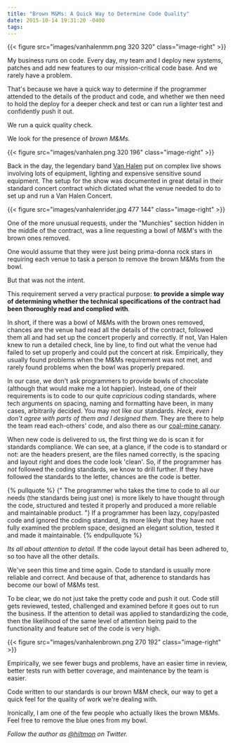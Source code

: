 ```yaml
---
title: "Brown M&Ms: A Quick Way to Determine Code Quality"
date: 2015-10-14 19:31:20 -0400
tags: 
---
```


{{< figure src="images/vanhalenmm.png 320 320" class="image-right" >}}

My business runs on code. Every day, my team and I deploy new systems, patches and add new features to our mission-critical code base. And we rarely have a problem.

That's because we have a quick way to determine if the programmer attended to the details of the product and code, and whether we then need to hold the deploy for a deeper check and test or can run a lighter test and confidently push it out.

We run a quick quality check.

We look for the presence of *brown M&Ms*.

{{< figure src="images/vanhalen.png 320 196" class="image-right" >}}

Back in the day, the legendary band [Van Halen](http://www.van-halen.com) put on complex live shows involving lots of equipment, lighting and expensive sensitive sound equipment. The setup for the show was documented in great detail in their standard concert contract which dictated what the venue needed to do to set up and run a Van Halen Concert.

{{< figure src="images/vanhalenrider.jpg 477 144" class="image-right" >}}

One of the more unusual requests, under the "Munchies" section hidden in the middle of the contract, was a line requesting a bowl of M&M's with the brown ones removed.

One would assume that they were just being prima-donna rock stars in requiring each venue to task a person to remove the brown M&Ms from the bowl.

But that was not the intent.

This requirement served a very practical purpose: **to provide a simple way of determining whether the technical specifications of the contract had been thoroughly read and complied with**.

In short, if there was a bowl of M&Ms with the brown ones removed, chances are the venue had read all the details of the contract, followed them all and had set up the concert properly and correctly. If not, Van Halen knew to run a detailed check, line by line, to find out what the venue had failed to set up properly and could put the concert at risk. Empirically, they usually found problems when the M&Ms requirement was not met, and rarely found problems when the bowl was properly prepared.

In our case, we don't ask programmers to provide bowls of chocolate <span class="light">(although that would make me a lot happier)</span>. Instead, one of their requirements is to code to our quite *capricious* coding standards, where tech arguments on spacing, naming and formatting have been, in many cases, arbitrarily decided. You may not like our standards. *Heck, even I don't agree with parts of them and I designed them.* They are there to help the team read each-others' code, and also there as our [coal-mine canary](https://en.wiktionary.org/wiki/canary_in_a_coal_mine).

When new code is delivered to us, the first thing we do is scan it for standards compliance. We can see, at a glance, if the code is to standard or not: are the headers present, are the files named correctly, is the spacing and layout right and does the code look 'clean'. So, if the programmer has *not* followed the coding standards, we know to drill further. If they have followed the standards to the letter, chances are the code is better.

{% pullquote %}
{" The programmer who takes the time to code to all our needs (the standards being just one) is more likely to have thought through the code, structured and tested it properly and produced a more reliable and maintainable product. "} If a programmer has been lazy, copy/pasted code and ignored the coding standard, its more likely that they have not fully examined the problem space, designed an elegant solution, tested it and made it maintainable.
{% endpullquote %}

*Its all about attention to detail.* If the code layout detail has been adhered to, so too have all the other details.

We've seen this time and time again. Code to standard is usually more reliable and correct. And because of that, adherence to standards has become our bowl of M&Ms test.

To be clear, we do not just take the pretty code and push it out. Code still gets reviewed, tested, challenged and examined before it goes out to run the business. If the attention to detail was applied to standardizing the code, then the likelihood of the same level of attention being paid to the functionality and feature set of the code is very high. 

{{< figure src="images/vanhalenbrown.png 270 192" class="image-right" >}}

Empirically, we see fewer bugs and problems, have an easier time in review, better tests run with better coverage, and maintenance by the team is easier.

Code written to our standards is our brown M&M check, our way to get a quick feel for the quality of work we're dealing with.

Ironically, I am one of the few people who actually likes the brown M&Ms. Feel free to remove the blue ones from my bowl.

*Follow the author as [@hiltmon](https://twitter.com/hiltmon) on Twitter.*
